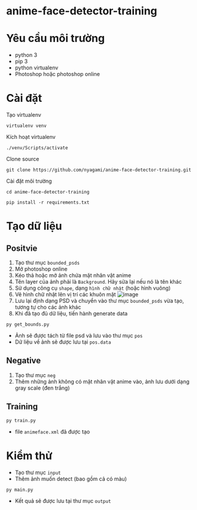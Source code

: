 # anime-face-detector-training

# Yêu cầu môi trường
- python 3
- pip 3
- python virtualenv
- Photoshop hoặc photoshop online

# Cài đặt
Tạo virtualenv
```
virtualenv venv
```

Kích hoạt virtualenv
```
./venv/Scripts/activate
```

Clone source
```
git clone https://github.com/nyagami/anime-face-detector-training.git
```

Cài đặt môi trường
```
cd anime-face-detector-training
```
```
pip install -r requirements.txt
```

# Tạo dữ liệu

## Positvie
1. Tạo thư mục `bounded_psds`
2. Mở photoshop online
3. Kéo thả hoặc mở ảnh chứa mặt nhân vật anime
4. Tên layer của ảnh phải là `Background`. Hãy sửa lại nếu nó là tên khác
5. Sử dụng công cụ `shape`, dạng `hình chữ nhật` (hoặc hình vuông)
6. Vẽ hình chữ nhật lên vị trí các khuôn mặt
![image](https://user-images.githubusercontent.com/86464880/236613315-d33c914c-3427-4d19-bda1-b72ef3ba22ae.png)
7. Lưu lại định dạng PSD và chuyển vào thư mục `bounded_psds` vừa tạo, tương tự cho các ảnh khác
8. Khi đã tạo đủ dữ liệu, tiến hành generate data
```
py get_bounds.py
```
- Ảnh sẽ được tách từ file psd và lưu vào thư mục `pos`
- Dữ liệu về ảnh sẽ được lưu tại `pos.data`

## Negative
1. Tạo thư mục `neg`
2. Thêm những ảnh không có mặt nhân vật anime vào, ảnh lưu dưới dạng gray scale (đen trắng)

## Training
```
py train.py
```
- file `animeface.xml` đã được tạo

# Kiểm thử 
- Tạo thư mục `input`
- Thêm ảnh muốn detect (bao gồm cả có màu)
```
py main.py
```
- Kết quả sẽ được lưu tại thư mục `output`
